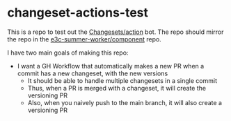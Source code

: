 # changeset-actions-test

This is a repo to test out the [Changesets/action](https://github.com/changesets/action) bot.
The repo should mirror the repo in the [e3c-summer-worker/component](https://github.com/e3c-summer-worker/components) repo.

I have two main goals of making this repo:

- I want a GH Workflow that automatically makes a new PR when a commit has a new changeset, with the new versions
  - It should be able to handle multiple changesets in a single commit
  - Thus, when a PR is merged with a changeset, it will create the versioning PR
  - Also, when you naively push to the main branch, it will also create a versioning PR
